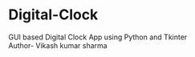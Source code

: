 # Digital-Clock
GUI based Digital Clock App using Python and Tkinter<br>
Author- Vikash kumar sharma
<br>
